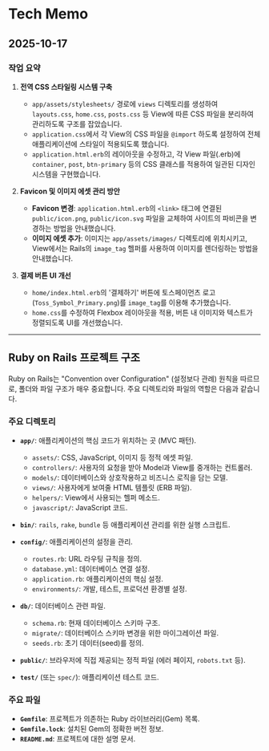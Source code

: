 # Tech Memo

## 2025-10-17

### 작업 요약

1.  **전역 CSS 스타일링 시스템 구축**
    *   `app/assets/stylesheets/` 경로에 `views` 디렉토리를 생성하여 `layouts.css`, `home.css`, `posts.css` 등 View에 따른 CSS 파일을 분리하여 관리하도록 구조를 잡았습니다.
    *   `application.css`에서 각 View의 CSS 파일을 `@import` 하도록 설정하여 전체 애플리케이션에 스타일이 적용되도록 했습니다.
    *   `application.html.erb`의 레이아웃을 수정하고, 각 View 파일(.erb)에 `container`, `post`, `btn-primary` 등의 CSS 클래스를 적용하여 일관된 디자인 시스템을 구현했습니다.

2.  **Favicon 및 이미지 에셋 관리 방안**
    *   **Favicon 변경**: `application.html.erb`의 `<link>` 태그에 연결된 `public/icon.png`, `public/icon.svg` 파일을 교체하여 사이트의 파비콘을 변경하는 방법을 안내했습니다.
    *   **이미지 에셋 추가**: 이미지는 `app/assets/images/` 디렉토리에 위치시키고, View에서는 Rails의 `image_tag` 헬퍼를 사용하여 이미지를 렌더링하는 방법을 안내했습니다.

3.  **결제 버튼 UI 개선**
    *   `home/index.html.erb`의 '결제하기' 버튼에 토스페이먼츠 로고(`Toss_Symbol_Primary.png`)를 `image_tag`를 이용해 추가했습니다.
    *   `home.css`를 수정하여 Flexbox 레이아웃을 적용, 버튼 내 이미지와 텍스트가 정렬되도록 UI를 개선했습니다.

---

## Ruby on Rails 프로젝트 구조

Ruby on Rails는 "Convention over Configuration" (설정보다 관례) 원칙을 따르므로, 폴더와 파일 구조가 매우 중요합니다. 주요 디렉토리와 파일의 역할은 다음과 같습니다.

### 주요 디렉토리

-   **`app/`**: 애플리케이션의 핵심 코드가 위치하는 곳 (MVC 패턴).
    -   `assets/`: CSS, JavaScript, 이미지 등 정적 에셋 파일.
    -   `controllers/`: 사용자의 요청을 받아 Model과 View를 중개하는 컨트롤러.
    -   `models/`: 데이터베이스와 상호작용하고 비즈니스 로직을 담는 모델.
    -   `views/`: 사용자에게 보여줄 HTML 템플릿 (ERB 파일).
    -   `helpers/`: View에서 사용되는 헬퍼 메소드.
    -   `javascript/`: JavaScript 코드.

-   **`bin/`**: `rails`, `rake`, `bundle` 등 애플리케이션 관리를 위한 실행 스크립트.

-   **`config/`**: 애플리케이션의 설정을 관리.
    -   `routes.rb`: URL 라우팅 규칙을 정의.
    -   `database.yml`: 데이터베이스 연결 설정.
    -   `application.rb`: 애플리케이션의 핵심 설정.
    -   `environments/`: 개발, 테스트, 프로덕션 환경별 설정.

-   **`db/`**: 데이터베이스 관련 파일.
    -   `schema.rb`: 현재 데이터베이스 스키마 구조.
    -   `migrate/`: 데이터베이스 스키마 변경을 위한 마이그레이션 파일.
    -   `seeds.rb`: 초기 데이터(seed)를 정의.

-   **`public/`**: 브라우저에 직접 제공되는 정적 파일 (에러 페이지, `robots.txt` 등).

-   **`test/`** (또는 `spec/`): 애플리케이션 테스트 코드.

### 주요 파일

-   **`Gemfile`**: 프로젝트가 의존하는 Ruby 라이브러리(Gem) 목록.
-   **`Gemfile.lock`**: 설치된 Gem의 정확한 버전 정보.
-   **`README.md`**: 프로젝트에 대한 설명 문서.
